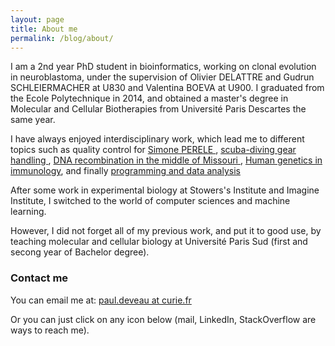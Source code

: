 ```yaml
---
layout: page
title: About me
permalink: /blog/about/
---
```



I am a 2nd year PhD student in bioinformatics, working on clonal evolution in neuroblastoma, under the supervision of Olivier DELATTRE and Gudrun SCHLEIERMACHER at U830 and Valentina BOEVA at U900.
I graduated from the Ecole Polytechnique in 2014, and obtained a master's degree in Molecular and Cellular Biotherapies from Université Paris Descartes the same year.

I have always enjoyed interdisciplinary work, which lead me to different topics such as quality control for <a href="http://fr.simone-perele.com/" >Simone PERELE </a>,
<a href="http://www.gendarmerie.interieur.gouv.fr/cegn/Autres-pages/Centres/Centre-national-d-instruction-nautique-de-la-gendarmerie-CNING" > scuba-diving gear handling </a>,
<a href="http://www.stowers.org/" > DNA recombination in the middle of Missouri </a>, <a href="https://www.hgid.org/">Human genetics in immunology</a>,
and finally <a href="http://curie.fr/">programming and data analysis </a>

After some work in experimental biology at Stowers's Institute and Imagine Institute, I switched to the world of computer sciences and machine learning.
            
However, I did not forget all of my previous work, and put it to good use, by teaching molecular and cellular biology at Université Paris Sud (first and secong year of Bachelor degree).

### Contact me

You can email me at:
[paul.deveau at curie.fr](mailto:paul.deveau@curie.fr)

Or you can just click on any icon below (mail, LinkedIn, StackOverflow are ways to reach me).
